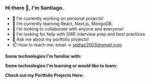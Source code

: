 ### Hi there 👋, I'm Santiago.

- 🔭 I’m currently working on personal projects!
- 🌱 I’m currently learning React, Next.js, MongoDB. 
- 👯 I’m looking to collaborate with anyone and everyone!
- 🤔 I’m looking for help with SWE interview prep and best practices
- 💬 Ask me about my portfolio projects!
- 📫 How to reach me: email -> sddiaz2003@gmail.com

**Some technologies I'm familiar with:**

**Some technologies I'm learning or would like to learn:**

**Check out my Portfolio Projects Here:**
